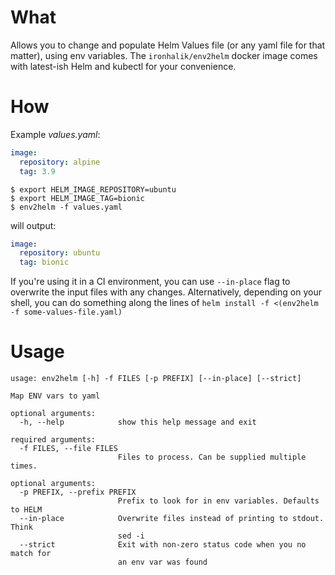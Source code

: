 # What

Allows you to change and populate Helm Values file (or any yaml file for that matter), using env variables. The `ironhalik/env2helm` docker image comes with latest-ish Helm and kubectl for your convenience.

# How

Example *values.yaml*:  
```yaml
image:  
  repository: alpine  
  tag: 3.9
```

```console
$ export HELM_IMAGE_REPOSITORY=ubuntu  
$ export HELM_IMAGE_TAG=bionic  
$ env2helm -f values.yaml
```

will output:
```yaml
image:
  repository: ubuntu
  tag: bionic
```
If you're using it in a CI environment, you can use `--in-place` flag to overwrite the input files with any changes. Alternatively, depending on your shell, you can do something along the lines of `helm install -f <(env2helm -f some-values-file.yaml)`

# Usage
```
usage: env2helm [-h] -f FILES [-p PREFIX] [--in-place] [--strict]

Map ENV vars to yaml

optional arguments:
  -h, --help            show this help message and exit

required arguments:
  -f FILES, --file FILES
                        Files to process. Can be supplied multiple times.

optional arguments:
  -p PREFIX, --prefix PREFIX
                        Prefix to look for in env variables. Defaults to HELM
  --in-place            Overwrite files instead of printing to stdout. Think
                        sed -i
  --strict              Exit with non-zero status code when you no match for
                        an env var was found
```
